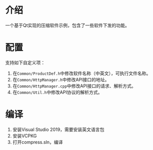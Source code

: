 # 介绍
一个基于Qt实现的压缩软件示例，包含了一些软件下发的功能。

# 配置
支持如下自定义项：
1. 在`Common/ProductDef.h`中修改软件名称（中英文），可执行文件名称。
2. 在`Common/HttpManager.h`中修改API接口的地址。
3. 在`Common/HttpManager.cpp`中修改API接口的请求、解析方式。
4. 在`Common/Util.h`中修改API协议的解析方式。

# 编译
1. 安装Visual Studio 2019，需要安装英文语言包
2. 安装VCPKG
3. 打开compress.sln，编译